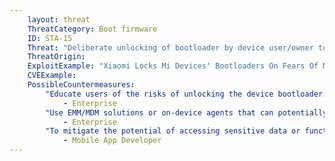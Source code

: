 ```yaml
---
    layout: threat
    ThreatCategory: Boot firmware
    ID: STA-15
    Threat: "Deliberate unlocking of bootloader by device user/owner to install custom operating systems, which could then enable an attacker to use the bootloader to install malware."
    ThreatOrigin:
    ExploitExample: "Xiaomi Locks Mi Devices' Bootloaders On Fears Of Malware And Security Risks: Up To 21 Days To Unlock [^47]"
    CVEExample:
    PossibleCountermeasures:
        "Educate users of the risks of unlocking the device bootloader.":
            - Enterprise
        "Use EMM/MDM solutions or on-device agents that can potentially detect rooted or jail-broken devices and subsequently, successfully block access to enterprise resources.":
            - Enterprise
        "To mitigate the potential of accessing sensitive data or functionality on rooted or jail-broken devices, leverage device attestation APIs to determine the device is in a known-good state prior to executing sensitve actions.":
            - Mobile App Developer
---
```

